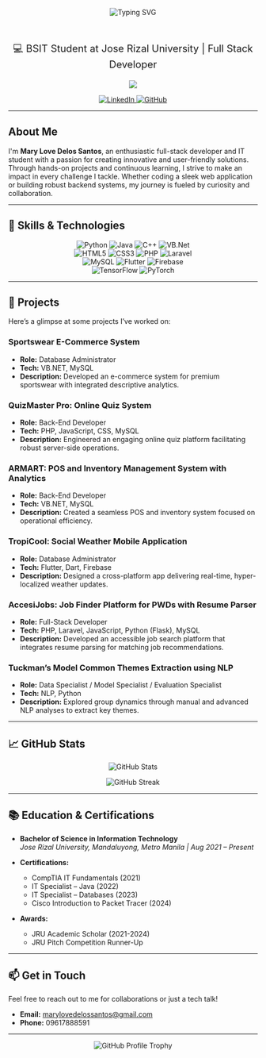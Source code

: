 <!-- Header with animated typing effect -->
<p align="center">
  <img src="https://readme-typing-svg.herokuapp.com?color=%2344DDDD&lines=Hello,+I+am+Mary+Love+Delos+Santos;Aspiring+Full-Stack+Developer;IT+Student+at+Jose+Rizal+University" alt="Typing SVG" />
</p>

<div align="center">
  <br>
  <p style="font-size: 20px;">
    💻 BSIT Student at Jose Rizal University | Full Stack Developer
  </p>
</div>

<div align="center">
  <img src="https://user-images.githubusercontent.com/73097560/115834477-dbab4500-a447-11eb-908a-139a6edaec5c.gif">
</div>

<!-- Social & Contact Badges -->
<p align="center">
  <a href="https://www.linkedin.com/in/mrylvdlssnts" target="_blank">
    <img alt="LinkedIn" src="https://img.shields.io/badge/LinkedIn-mrylvdlssnts-blue?style=for-the-badge&logo=linkedin">
  </a>
  <a href="https://github.com/Cya-nos" target="_blank">
    <img alt="GitHub" src="https://img.shields.io/badge/GitHub-Cya--nos-black?style=for-the-badge&logo=github">
  </a>
</p>

---

## About Me

I'm **Mary Love Delos Santos**, an enthusiastic full-stack developer and IT student with a passion for creating innovative and user-friendly solutions. Through hands-on projects and continuous learning, I strive to make an impact in every challenge I tackle. Whether coding a sleek web application or building robust backend systems, my journey is fueled by curiosity and collaboration.

---

## 🔧 Skills & Technologies

<p align="center">
  <img alt="Python" src="https://img.shields.io/badge/Python-3776AB?style=flat-square&logo=python&logoColor=fff" />
  <img alt="Java" src="https://img.shields.io/badge/Java-007396?style=flat-square&logo=java&logoColor=fff" />
  <img alt="C++" src="https://img.shields.io/badge/C++-00599C?style=flat-square&logo=c%2B%2B&logoColor=fff" />
  <img alt="VB.Net" src="https://img.shields.io/badge/VB.NET-5C2D91?style=flat-square&logo=.net&logoColor=fff" />
  <br />
  <img alt="HTML5" src="https://img.shields.io/badge/HTML5-E34F26?style=flat-square&logo=html5&logoColor=fff" />
  <img alt="CSS3" src="https://img.shields.io/badge/CSS3-1572B6?style=flat-square&logo=css3&logoColor=fff" />
  <img alt="PHP" src="https://img.shields.io/badge/PHP-777BB4?style=flat-square&logo=php&logoColor=fff" />
  <img alt="Laravel" src="https://img.shields.io/badge/Laravel-FF2D20?style=flat-square&logo=laravel&logoColor=fff" />
  <br />
  <img alt="MySQL" src="https://img.shields.io/badge/MySQL-4479A1?style=flat-square&logo=mysql&logoColor=fff" />
  <img alt="Flutter" src="https://img.shields.io/badge/Flutter-02569B?style=flat-square&logo=flutter&logoColor=fff" />
  <img alt="Firebase" src="https://img.shields.io/badge/Firebase-FFCA28?style=flat-square&logo=firebase&logoColor=fff" />
  <br />
  <img alt="TensorFlow" src="https://img.shields.io/badge/TensorFlow-FF6F00?style=flat-square&logo=tensorflow&logoColor=fff" />
  <img alt="PyTorch" src="https://img.shields.io/badge/PyTorch-EE4C2C?style=flat-square&logo=pytorch&logoColor=fff" />
</p>

---

## 🚀 Projects

Here’s a glimpse at some projects I’ve worked on:

### Sportswear E-Commerce System
- **Role:** Database Administrator  
- **Tech:** VB.NET, MySQL  
- **Description:** Developed an e-commerce system for premium sportswear with integrated descriptive analytics.

### QuizMaster Pro: Online Quiz System
- **Role:** Back-End Developer  
- **Tech:** PHP, JavaScript, CSS, MySQL  
- **Description:** Engineered an engaging online quiz platform facilitating robust server-side operations.

### ARMART: POS and Inventory Management System with Analytics
- **Role:** Back-End Developer  
- **Tech:** VB.NET, MySQL  
- **Description:** Created a seamless POS and inventory system focused on operational efficiency.

### TropiCool: Social Weather Mobile Application
- **Role:** Database Administrator  
- **Tech:** Flutter, Dart, Firebase  
- **Description:** Designed a cross-platform app delivering real-time, hyper-localized weather updates.

### AccesiJobs: Job Finder Platform for PWDs with Resume Parser
- **Role:** Full-Stack Developer  
- **Tech:** PHP, Laravel, JavaScript, Python (Flask), MySQL  
- **Description:** Developed an accessible job search platform that integrates resume parsing for matching job recommendations.

### Tuckman’s Model Common Themes Extraction using NLP
- **Role:** Data Specialist / Model Specialist / Evaluation Specialist  
- **Tech:** NLP, Python  
- **Description:** Explored group dynamics through manual and advanced NLP analyses to extract key themes.

---

## 📈 GitHub Stats

<p align="center">
  <img src="https://github-readme-stats.vercel.app/api?username=Cya-nos&show_icons=true&theme=radical" alt="GitHub Stats" />
</p>

<p align="center">
  <img src="https://github-readme-streak-stats.herokuapp.com/?user=Cya-nos&theme=radical" alt="GitHub Streak" />
</p>

---

## 📚 Education & Certifications

- **Bachelor of Science in Information Technology**  
  *Jose Rizal University, Mandaluyong, Metro Manila | Aug 2021 – Present*

- **Certifications:**  
  - CompTIA IT Fundamentals (2021)  
  - IT Specialist – Java (2022)  
  - IT Specialist – Databases (2023)  
  - Cisco Introduction to Packet Tracer (2024)

- **Awards:**  
  - JRU Academic Scholar (2021-2024)  
  - JRU Pitch Competition Runner-Up

---

## 📫 Get in Touch

Feel free to reach out to me for collaborations or just a tech talk!

- **Email:** [marylovedelossantos@gmail.com](mailto:marylovedelossantos@gmail.com)
- **Phone:** 09617888591

---

<p align="center">
  <img src="https://github-profile-trophy.vercel.app/?username=Cya-nos&theme=juicyfresh" alt="GitHub Profile Trophy" />
</p>
